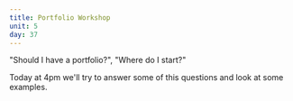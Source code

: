 ```yaml
---
title: Portfolio Workshop
unit: 5
day: 37
---
```


"Should I have a portfolio?", "Where do I start?"

Today at 4pm we'll try to answer some of this questions and look at some examples.
